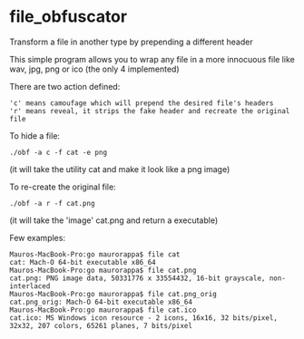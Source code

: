 # file_obfuscator
Transform a file in another type by prepending a different header


This simple program allows you to wrap any file in a more innocuous file like wav, jpg, png or ico (the only 4 implemented)


There are two action defined:


	'c' means camoufage which will prepend the desired file's headers
 	'r' means reveal, it strips the fake header and recreate the original file

To hide a file: 

	./obf -a c -f cat -e png

(it will take the utility cat and make it look like a png image)

To re-create the original file:

	./obf -a r -f cat.png
  
(it will take the 'image' cat.png and return a executable)  


Few examples:

	Mauros-MacBook-Pro:go maurorappa$ file cat
	cat: Mach-O 64-bit executable x86_64
	Mauros-MacBook-Pro:go maurorappa$ file cat.png
	cat.png: PNG image data, 50331776 x 33554432, 16-bit grayscale, non-interlaced
	Mauros-MacBook-Pro:go maurorappa$ file cat.png_orig 
	cat.png_orig: Mach-O 64-bit executable x86_64
	Mauros-MacBook-Pro:go maurorappa$ file cat.ico
	cat.ico: MS Windows icon resource - 2 icons, 16x16, 32 bits/pixel, 32x32, 207 colors, 65261 planes, 7 bits/pixel


